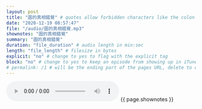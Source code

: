 ```yaml
---
layout: post
title: "圖的真相錯覺" # quotes allow forbidden characters like the colon
date: "2020-12-19 08:57:47"
file: "/audio/圖的真相錯覺.mp3"
shownotes: "圖的真相錯覺"
summary: "圖的真相錯覺"
duration: "file_duration" # audio length in min:sec
length: "file_length" # filesize in bytes
explicit: "no" # change to yes to flag with the explicit tag
block: "no" # change to yes to keep an episode from showing up in iTunes
# permalink: /1 # will be the ending part of the pages URL, delete to default to the title
---
```


<audio controls>
<source src="{{site.url}}{{site.baseurl}}{{ page.file }}" type="audio/x-mp3">
Your browser does not support the audio element.
</audio>
{{ page.shownotes }}
